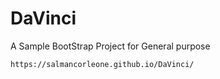 # DaVinci
A Sample BootStrap Project for General purpose
  
    
    https://salmancorleone.github.io/DaVinci/
